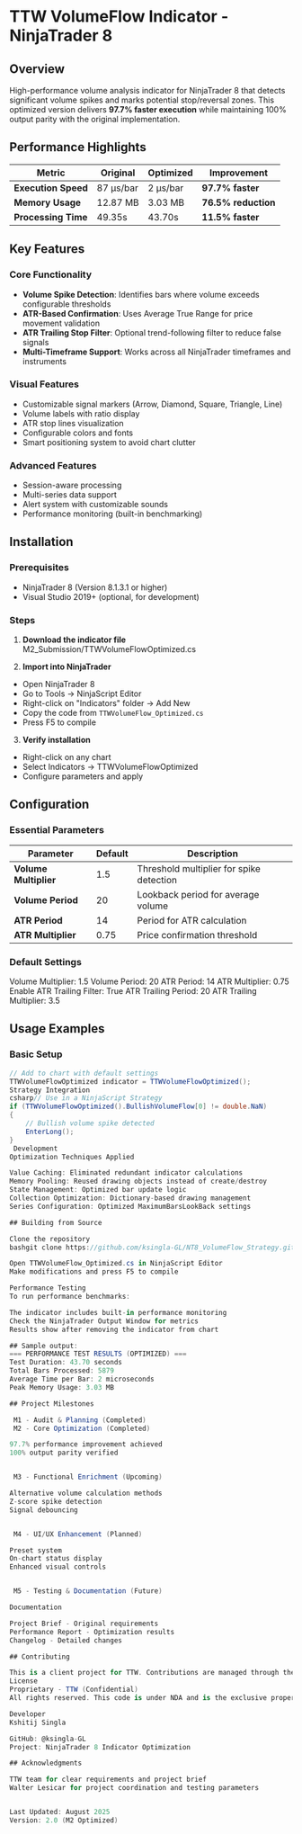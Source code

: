 # TTW VolumeFlow Indicator - NinjaTrader 8

## Overview

High-performance volume analysis indicator for NinjaTrader 8 that detects significant volume spikes and marks potential stop/reversal zones. This optimized version delivers **97.7% faster execution** while maintaining 100% output parity with the original implementation.

## Performance Highlights

| Metric | Original | Optimized | Improvement |
|--------|----------|-----------|-------------|
| **Execution Speed** | 87 μs/bar | 2 μs/bar | **97.7% faster** |
| **Memory Usage** | 12.87 MB | 3.03 MB | **76.5% reduction** |
| **Processing Time** | 49.35s | 43.70s | **11.5% faster** |

## Key Features

### Core Functionality
- **Volume Spike Detection**: Identifies bars where volume exceeds configurable thresholds
- **ATR-Based Confirmation**: Uses Average True Range for price movement validation
- **ATR Trailing Stop Filter**: Optional trend-following filter to reduce false signals
- **Multi-Timeframe Support**: Works across all NinjaTrader timeframes and instruments

### Visual Features
- Customizable signal markers (Arrow, Diamond, Square, Triangle, Line)
- Volume labels with ratio display
- ATR stop lines visualization
- Configurable colors and fonts
- Smart positioning system to avoid chart clutter

### Advanced Features
- Session-aware processing
- Multi-series data support
- Alert system with customizable sounds
- Performance monitoring (built-in benchmarking)

## Installation

### Prerequisites
- NinjaTrader 8 (Version 8.1.3.1 or higher)
- Visual Studio 2019+ (optional, for development)

### Steps

1. **Download the indicator file**
M2_Submission/TTWVolumeFlowOptimized.cs

2. **Import into NinjaTrader**
- Open NinjaTrader 8
- Go to Tools -> NinjaScript Editor
- Right-click on "Indicators" folder -> Add New
- Copy the code from `TTWVolumeFlow_Optimized.cs`
- Press F5 to compile

3. **Verify installation**
- Right-click on any chart
- Select Indicators -> TTWVolumeFlowOptimized
- Configure parameters and apply

## Configuration

### Essential Parameters

| Parameter | Default | Description |
|-----------|---------|-------------|
| **Volume Multiplier** | 1.5 | Threshold multiplier for spike detection |
| **Volume Period** | 20 | Lookback period for average volume |
| **ATR Period** | 14 | Period for ATR calculation |
| **ATR Multiplier** | 0.75 | Price confirmation threshold |

### Default Settings
Volume Multiplier: 1.5
Volume Period: 20
ATR Period: 14
ATR Multiplier: 0.75
Enable ATR Trailing Filter: True
ATR Trailing Period: 20
ATR Trailing Multiplier: 3.5

## Usage Examples

### Basic Setup
```csharp
// Add to chart with default settings
TTWVolumeFlowOptimized indicator = TTWVolumeFlowOptimized();
Strategy Integration
csharp// Use in a NinjaScript Strategy
if (TTWVolumeFlowOptimized().BullishVolumeFlow[0] != double.NaN)
{
    // Bullish volume spike detected
    EnterLong();
}
 Development
Optimization Techniques Applied

Value Caching: Eliminated redundant indicator calculations
Memory Pooling: Reused drawing objects instead of create/destroy
State Management: Optimized bar update logic
Collection Optimization: Dictionary-based drawing management
Series Configuration: Optimized MaximumBarsLookBack settings

## Building from Source

Clone the repository
bashgit clone https://github.com/ksingla-GL/NT8_VolumeFlow_Strategy.git

Open TTWVolumeFlow_Optimized.cs in NinjaScript Editor
Make modifications and press F5 to compile

Performance Testing
To run performance benchmarks:

The indicator includes built-in performance monitoring
Check the NinjaTrader Output Window for metrics
Results show after removing the indicator from chart

## Sample output:
=== PERFORMANCE TEST RESULTS (OPTIMIZED) ===
Test Duration: 43.70 seconds
Total Bars Processed: 5879
Average Time per Bar: 2 microseconds
Peak Memory Usage: 3.03 MB

## Project Milestones

 M1 - Audit & Planning (Completed)
 M2 - Core Optimization (Completed)

97.7% performance improvement achieved
100% output parity verified


 M3 - Functional Enrichment (Upcoming)

Alternative volume calculation methods
Z-score spike detection
Signal debouncing


 M4 - UI/UX Enhancement (Planned)

Preset system
On-chart status display
Enhanced visual controls


 M5 - Testing & Documentation (Future)

Documentation

Project Brief - Original requirements
Performance Report - Optimization results
Changelog - Detailed changes

## Contributing

This is a client project for TTW. Contributions are managed through the development team only.
License
Proprietary - TTW (Confidential)
All rights reserved. This code is under NDA and is the exclusive property of TTW.

Developer
Kshitij Singla

GitHub: @ksingla-GL
Project: NinjaTrader 8 Indicator Optimization

## Acknowledgments

TTW team for clear requirements and project brief
Walter Lesicar for project coordination and testing parameters


Last Updated: August 2025
Version: 2.0 (M2 Optimized)